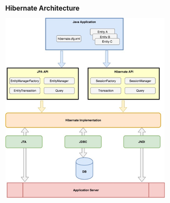 
## Hibernate Architecture

![Hibernate Architecture](https://github.com/aloys/hibernate/blob/master/images/Hibernate_Architecture.jpg)
